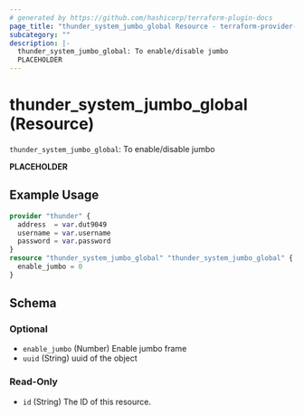 ```yaml
---
# generated by https://github.com/hashicorp/terraform-plugin-docs
page_title: "thunder_system_jumbo_global Resource - terraform-provider-thunder"
subcategory: ""
description: |-
  thunder_system_jumbo_global: To enable/disable jumbo
  PLACEHOLDER
---
```


# thunder_system_jumbo_global (Resource)

`thunder_system_jumbo_global`: To enable/disable jumbo

__PLACEHOLDER__

## Example Usage

```terraform
provider "thunder" {
  address  = var.dut9049
  username = var.username
  password = var.password
}
resource "thunder_system_jumbo_global" "thunder_system_jumbo_global" {
  enable_jumbo = 0
}
```

<!-- schema generated by tfplugindocs -->
## Schema

### Optional

- `enable_jumbo` (Number) Enable jumbo frame
- `uuid` (String) uuid of the object

### Read-Only

- `id` (String) The ID of this resource.


